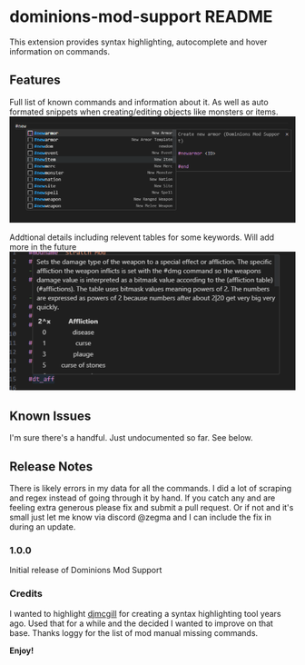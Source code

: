 # dominions-mod-support README

This extension provides syntax highlighting, autocomplete and hover information on commands. 

## Features

Full list of known commands and information about it. As well as auto formated snippets when creating/editing objects like monsters or items.
![Auto Complete & Snippets](examples/autocompleteexample.png)


Addtional details including relevent tables for some keywords. Will add more in the future
![Hover Details](examples/hoverexample.png)
 

## Known Issues

I'm sure there's a handful. Just undocumented so far. See below.

## Release Notes

There is likely errors in my data for all the commands. I did a lot of scraping and regex instead of going through it by hand. If you catch any and are feeling extra generous please fix and submit a pull request. Or if not and it's small just let me know via discord @zegma and I can include the fix in during an update. 

### 1.0.0

Initial release of Dominions Mod Support

### Credits
I wanted to highlight [djmcgill](https://github.com/djmcgill/vscode-syntax-highlighting-dominions-5-) for creating a syntax highlighting tool years ago. Used that for a while and the decided I wanted to improve on that base. 
Thanks loggy for the list of mod manual missing commands. 

**Enjoy!**
